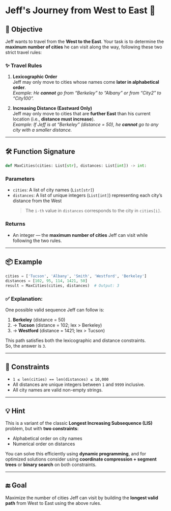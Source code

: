 
# Jeff's Journey from West to East 🚀

## 🧠 Objective

Jeff wants to travel from the **West to the East**. Your task is to determine the **maximum number of cities** he can visit along the way, following these two strict travel rules:

### ✨ Travel Rules

1. **Lexicographic Order**  
   Jeff may only move to cities whose names come **later in alphabetical order**.  
   _Example: He **cannot** go from “Berkeley” to “Albany” or from “City2” to “City100”._

2. **Increasing Distance (Eastward Only)**  
   Jeff may only move to cities that are **further East** than his current location (i.e., **distance must increase**).  
   _Example: If Jeff is at “Berkeley” (distance = 50), he **cannot** go to any city with a smaller distance._

---

## 🛠️ Function Signature

```python
def MaxCities(cities: List[str], distances: List[int]) -> int:
```

### Parameters

- `cities`: A list of city names (`List[str]`)
- `distances`: A list of unique integers (`List[int]`) representing each city’s distance from the West  
  > The `i-th` value in `distances` corresponds to the city in `cities[i]`.

### Returns

- An integer — the **maximum number of cities** Jeff can visit while following the two rules.

---

## 📦 Example

```python
cities = ['Tucson', 'Albany', 'Smith', 'Westford', 'Berkeley']
distances = [102, 95, 114, 1421, 50]
result = MaxCities(cities, distances)  # Output: 3
```

### ✅ Explanation:

One possible valid sequence Jeff can follow is:

1. **Berkeley** (distance = 50)  
2. → **Tucson** (distance = 102; lex > Berkeley)  
3. → **Westford** (distance = 1421; lex > Tucson)  

This path satisfies both the lexicographic and distance constraints.  
So, the answer is `3`.

---

## 📌 Constraints

- `1 ≤ len(cities) == len(distances) ≤ 10,000`
- All distances are unique integers between `1` and `9999` inclusive.
- All city names are valid non-empty strings.

---

## 💡 Hint

This is a variant of the classic **Longest Increasing Subsequence (LIS)** problem, but with **two constraints**:
- Alphabetical order on city names
- Numerical order on distances

You can solve this efficiently using **dynamic programming**, and for optimized solutions consider using **coordinate compression + segment trees** or **binary search** on both constraints.

---

## 🔚 Goal

Maximize the number of cities Jeff can visit by building the **longest valid path** from West to East using the above rules.
